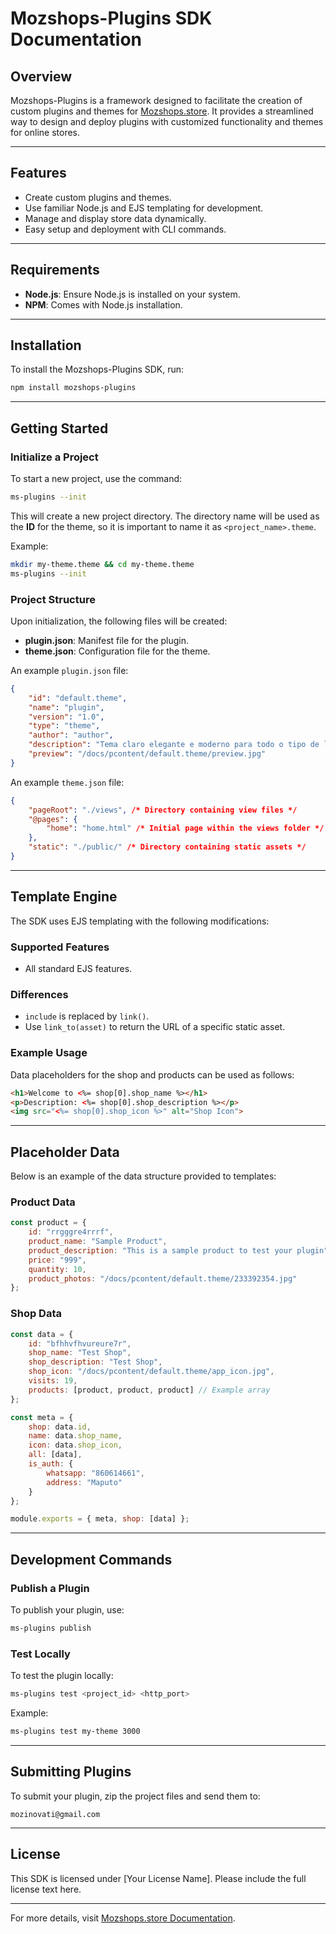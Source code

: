 # Mozshops-Plugins SDK Documentation

## Overview
Mozshops-Plugins is a framework designed to facilitate the creation of custom plugins and themes for [Mozshops.store](https://mozshops.store). It provides a streamlined way to design and deploy plugins with customized functionality and themes for online stores.

---

## Features
- Create custom plugins and themes.
- Use familiar Node.js and EJS templating for development.
- Manage and display store data dynamically.
- Easy setup and deployment with CLI commands.

---

## Requirements
- **Node.js**: Ensure Node.js is installed on your system.
- **NPM**: Comes with Node.js installation.

---

## Installation
To install the Mozshops-Plugins SDK, run:

```bash
npm install mozshops-plugins
```

---

## Getting Started
### Initialize a Project
To start a new project, use the command:

```bash
ms-plugins --init
```

This will create a new project directory. The directory name will be used as the **ID** for the theme, so it is important to name it as `<project_name>.theme`.

Example:

```bash
mkdir my-theme.theme && cd my-theme.theme
ms-plugins --init
```

### Project Structure
Upon initialization, the following files will be created:
- **plugin.json**: Manifest file for the plugin.
- **theme.json**: Configuration file for the theme.

An example `plugin.json` file:

```json
{
    "id": "default.theme",
    "name": "plugin",
    "version": "1.0",
    "type": "theme",
    "author": "author",
    "description": "Tema claro elegante e moderno para todo o tipo de lojas",
    "preview": "/docs/pcontent/default.theme/preview.jpg"
}
```

An example `theme.json` file:

```json
{
    "pageRoot": "./views", /* Directory containing view files */
    "@pages": {
        "home": "home.html" /* Initial page within the views folder */
    },
    "static": "./public/" /* Directory containing static assets */
}
```

---

## Template Engine
The SDK uses EJS templating with the following modifications:

### Supported Features
- All standard EJS features.

### Differences
- `include` is replaced by `link()`.
- Use `link_to(asset)` to return the URL of a specific static asset.

### Example Usage
Data placeholders for the shop and products can be used as follows:

```html
<h1>Welcome to <%= shop[0].shop_name %></h1>
<p>Description: <%= shop[0].shop_description %></p>
<img src="<%= shop[0].shop_icon %>" alt="Shop Icon">
```

---

## Placeholder Data
Below is an example of the data structure provided to templates:

### Product Data
```javascript
const product = {
    id: "rrgggre4rrrf",
    product_name: "Sample Product",
    product_description: "This is a sample product to test your plugin",
    price: "999",
    quantity: 10,
    product_photos: "/docs/pcontent/default.theme/233392354.jpg"
};
```

### Shop Data
```javascript
const data = {
    id: "bfhhvfhvureure7r",
    shop_name: "Test Shop",
    shop_description: "Test Shop",
    shop_icon: "/docs/pcontent/default.theme/app_icon.jpg",
    visits: 19,
    products: [product, product, product] // Example array
};

const meta = {
    shop: data.id,
    name: data.shop_name,
    icon: data.shop_icon,
    all: [data],
    is_auth: {
        whatsapp: "860614661",
        address: "Maputo"
    }
};

module.exports = { meta, shop: [data] };
```

---

## Development Commands
### Publish a Plugin
To publish your plugin, use:

```bash
ms-plugins publish
```

### Test Locally
To test the plugin locally:

```bash
ms-plugins test <project_id> <http_port>
```
Example:

```bash
ms-plugins test my-theme 3000
```

---

## Submitting Plugins
To submit your plugin, zip the project files and send them to:

```
mozinovati@gmail.com
```

---

## License
This SDK is licensed under [Your License Name]. Please include the full license text here.

---

For more details, visit [Mozshops.store Documentation](https://mozshops.store/dev/plugins).

